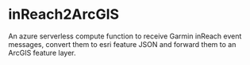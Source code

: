 # inReach2ArcGIS
An azure serverless compute function to receive Garmin inReach event messages, convert them to esri feature JSON and forward them to an ArcGIS feature layer.
